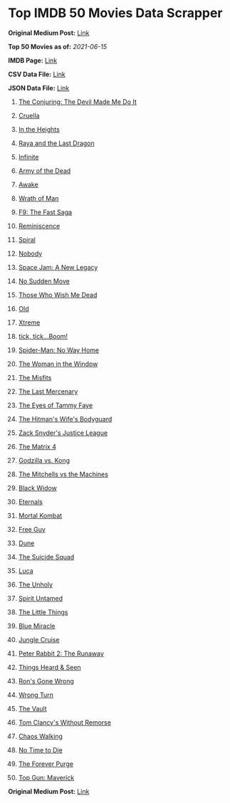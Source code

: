 # Top IMDB 50 Movies Data Scrapper

**Original Medium Post:** [Link](https://medium.com/@nishantsahoo/which-movie-should-i-watch-5c83a3c0f5b1) 

**Top 50 Movies as of:** _2021-06-15_

**IMDB Page:** [Link](http://www.imdb.com/search/title?release_date=2021,2021&title_type=feature)

**CSV Data File:** [Link](/Data/data.csv)

**JSON Data File:** [Link](/Data/data.json)

1. [The Conjuring: The Devil Made Me Do It](https://www.imdb.com/title/tt7069210/?ref_=adv_li_tt)

2. [Cruella](https://www.imdb.com/title/tt3228774/?ref_=adv_li_tt)

3. [In the Heights](https://www.imdb.com/title/tt1321510/?ref_=adv_li_tt)

4. [Raya and the Last Dragon](https://www.imdb.com/title/tt5109280/?ref_=adv_li_tt)

5. [Infinite](https://www.imdb.com/title/tt6654210/?ref_=adv_li_tt)

6. [Army of the Dead](https://www.imdb.com/title/tt0993840/?ref_=adv_li_tt)

7. [Awake](https://www.imdb.com/title/tt10418662/?ref_=adv_li_tt)

8. [Wrath of Man](https://www.imdb.com/title/tt11083552/?ref_=adv_li_tt)

9. [F9: The Fast Saga](https://www.imdb.com/title/tt5433138/?ref_=adv_li_tt)

10. [Reminiscence](https://www.imdb.com/title/tt3272066/?ref_=adv_li_tt)

11. [Spiral](https://www.imdb.com/title/tt10342730/?ref_=adv_li_tt)

12. [Nobody](https://www.imdb.com/title/tt7888964/?ref_=adv_li_tt)

13. [Space Jam: A New Legacy](https://www.imdb.com/title/tt3554046/?ref_=adv_li_tt)

14. [No Sudden Move](https://www.imdb.com/title/tt11525644/?ref_=adv_li_tt)

15. [Those Who Wish Me Dead](https://www.imdb.com/title/tt3215824/?ref_=adv_li_tt)

16. [Old](https://www.imdb.com/title/tt10954652/?ref_=adv_li_tt)

17. [Xtreme](https://www.imdb.com/title/tt11658120/?ref_=adv_li_tt)

18. [tick, tick...Boom!](https://www.imdb.com/title/tt8721424/?ref_=adv_li_tt)

19. [Spider-Man: No Way Home](https://www.imdb.com/title/tt10872600/?ref_=adv_li_tt)

20. [The Woman in the Window](https://www.imdb.com/title/tt6111574/?ref_=adv_li_tt)

21. [The Misfits](https://www.imdb.com/title/tt4876134/?ref_=adv_li_tt)

22. [The Last Mercenary](https://www.imdb.com/title/tt12808182/?ref_=adv_li_tt)

23. [The Eyes of Tammy Faye](https://www.imdb.com/title/tt9115530/?ref_=adv_li_tt)

24. [The Hitman's Wife's Bodyguard](https://www.imdb.com/title/tt8385148/?ref_=adv_li_tt)

25. [Zack Snyder's Justice League](https://www.imdb.com/title/tt12361974/?ref_=adv_li_tt)

26. [The Matrix 4](https://www.imdb.com/title/tt10838180/?ref_=adv_li_tt)

27. [Godzilla vs. Kong](https://www.imdb.com/title/tt5034838/?ref_=adv_li_tt)

28. [The Mitchells vs the Machines](https://www.imdb.com/title/tt7979580/?ref_=adv_li_tt)

29. [Black Widow](https://www.imdb.com/title/tt3480822/?ref_=adv_li_tt)

30. [Eternals](https://www.imdb.com/title/tt9032400/?ref_=adv_li_tt)

31. [Mortal Kombat](https://www.imdb.com/title/tt0293429/?ref_=adv_li_tt)

32. [Free Guy](https://www.imdb.com/title/tt6264654/?ref_=adv_li_tt)

33. [Dune](https://www.imdb.com/title/tt1160419/?ref_=adv_li_tt)

34. [The Suicide Squad](https://www.imdb.com/title/tt6334354/?ref_=adv_li_tt)

35. [Luca](https://www.imdb.com/title/tt12801262/?ref_=adv_li_tt)

36. [The Unholy](https://www.imdb.com/title/tt9419056/?ref_=adv_li_tt)

37. [Spirit Untamed](https://www.imdb.com/title/tt11084896/?ref_=adv_li_tt)

38. [The Little Things](https://www.imdb.com/title/tt10016180/?ref_=adv_li_tt)

39. [Blue Miracle](https://www.imdb.com/title/tt7084386/?ref_=adv_li_tt)

40. [Jungle Cruise](https://www.imdb.com/title/tt0870154/?ref_=adv_li_tt)

41. [Peter Rabbit 2: The Runaway](https://www.imdb.com/title/tt8376234/?ref_=adv_li_tt)

42. [Things Heard & Seen](https://www.imdb.com/title/tt10962368/?ref_=adv_li_tt)

43. [Ron's Gone Wrong](https://www.imdb.com/title/tt7504818/?ref_=adv_li_tt)

44. [Wrong Turn](https://www.imdb.com/title/tt9110170/?ref_=adv_li_tt)

45. [The Vault](https://www.imdb.com/title/tt9742794/?ref_=adv_li_tt)

46. [Tom Clancy's Without Remorse](https://www.imdb.com/title/tt0499097/?ref_=adv_li_tt)

47. [Chaos Walking](https://www.imdb.com/title/tt2076822/?ref_=adv_li_tt)

48. [No Time to Die](https://www.imdb.com/title/tt2382320/?ref_=adv_li_tt)

49. [The Forever Purge](https://www.imdb.com/title/tt10327252/?ref_=adv_li_tt)

50. [Top Gun: Maverick](https://www.imdb.com/title/tt1745960/?ref_=adv_li_tt)

**Original Medium Post:** [Link](https://medium.com/@nishantsahoo/which-movie-should-i-watch-5c83a3c0f5b1) 
